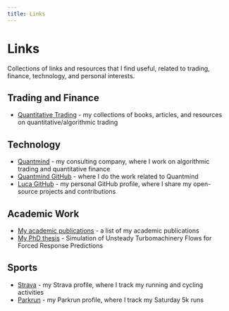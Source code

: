 ```yaml
---
title: Links
---
```


# Links

Collections of links and resources that I find useful, related to trading, finance, technology, and personal interests.


## Trading and Finance

* [Quantitative Trading](https://drive.google.com/drive/folders/0B2CzcAI7CgmJN2MzQ3Brby0wLXc?resourcekey=0-3KCpFYCtHMWe84bPsbf-CA&usp=drive_link) - my collections of books, articles, and resources on quantitative/algorithmic trading

## Technology

* [Quantmind](https://quantmind.com/) - my consulting company, where I work on algorithmic trading and quantitative finance
* [Quantmind GitHub](https://github.com/quantmind) - where I do the work related to Quantmind
* [Luca GitHub](https://github.com/lsbardel) -  my personal GitHub profile, where I share my open-source projects and contributions

## Academic Work

* [My academic publications](https://scholar.google.com/citations?user=jV80M7QAAAAJ&hl=en) - a list of my academic publications
* [My PhD thesis](https://lucasbardella.com/phd-thesis.pdf) - Simulation of Unsteady Turbomachinery
Flows for Forced Response Predictions

## Sports

* [Strava](https://www.strava.com/athletes/2280052) - my Strava profile, where I track my running and cycling activities
* [Parkrun](https://www.parkrun.org.uk/parkrunner/278519/all/) - my Parkrun profile, where I track my Saturday 5k runs
